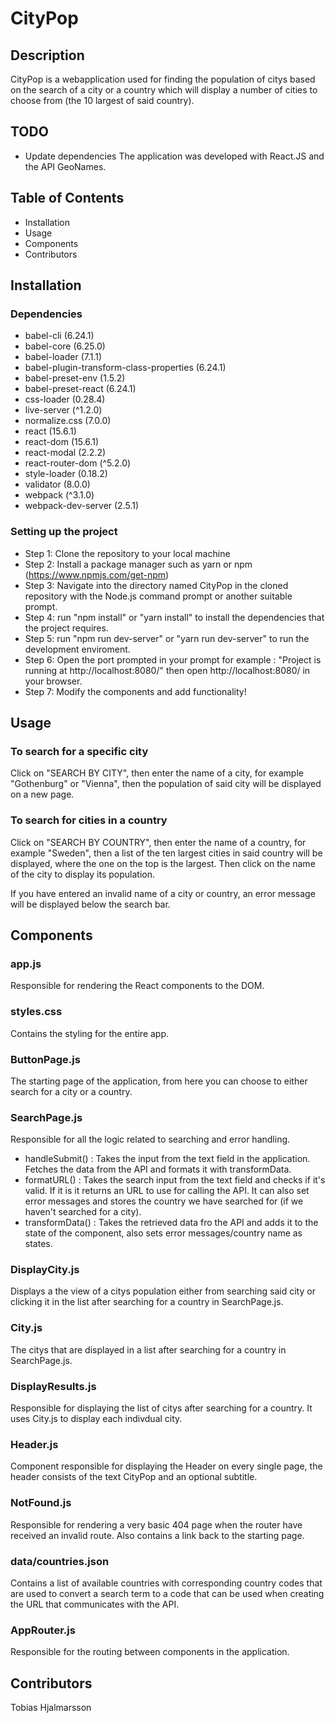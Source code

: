 # CityPop

## Description
CityPop is a webapplication used for finding the population of citys based on the search of a city or a country which will display a number of cities to choose from (the 10 largest of said country).
## TODO
- Update dependencies
The application was developed with React.JS and the API GeoNames.
## Table of Contents
- Installation
- Usage
- Components
- Contributors
## Installation
### Dependencies
- babel-cli (6.24.1)
- babel-core (6.25.0)
- babel-loader (7.1.1)
- babel-plugin-transform-class-properties (6.24.1)
- babel-preset-env (1.5.2)
- babel-preset-react (6.24.1)
- css-loader (0.28.4)
- live-server (^1.2.0)
- normalize.css (7.0.0)
- react (15.6.1)
- react-dom (15.6.1)
- react-modal (2.2.2)
- react-router-dom (^5.2.0)
- style-loader (0.18.2)
- validator (8.0.0)
- webpack (^3.1.0)
- webpack-dev-server (2.5.1)

### Setting up the project
- Step 1: Clone the repository to your local machine
- Step 2: Install a package manager such as yarn or npm (https://www.npmjs.com/get-npm)
- Step 3: Navigate into the directory named CityPop in the cloned repository with the Node.js command prompt or another suitable prompt.
- Step 4: run "npm install" or "yarn install" to install the dependencies that the project requires.
- Step 5: run "npm run dev-server" or "yarn run dev-server" to run the development enviroment.
- Step 6: Open the port prompted in your prompt for example : "Project is running at http://localhost:8080/" then open http://localhost:8080/ in your browser.
- Step 7: Modify the components and add functionality!


## Usage
### To search for a specific city
Click on "SEARCH BY CITY", then enter the name of a city, for example "Gothenburg" or "Vienna", then the population of said city will be displayed on a new page.

### To search for cities in a country
Click on "SEARCH BY COUNTRY", then enter the name of a country, for example "Sweden", then a list of the ten largest cities in said country will be displayed, where the one on the top is the largest. Then click on the name of the city to display its population.

If you have entered an invalid name of a city or country, an error message will be displayed below the search bar.
## Components
### app.js
Responsible for rendering the React components to the DOM.

### styles.css
Contains the styling for the entire app.

### ButtonPage.js
The starting page of the application, from here you can choose to either search for a city or a country.

### SearchPage.js
Responsible for all the logic related to searching and error handling.
- handleSubmit() : Takes the input from the text field in the application. Fetches the data from the API and formats it with transformData.
- formatURL() : Takes the search input from the text field and checks if it's valid. If it is it returns an URL to use for calling the API. It can also set error messages and stores the country we have searched for (if we haven't searched for a city).
- transformData() : Takes the retrieved data fro the API and adds it to the state of the component, also sets error messages/country name as states.

### DisplayCity.js
Displays a the view of a citys population either from searching said city or clicking it in the list after searching for a country in SearchPage.js.

### City.js
The citys that are displayed in a list after searching for a country in SearchPage.js.

### DisplayResults.js
Responsible for displaying the list of citys after searching for a country. It uses City.js to display each indivdual city.

### Header.js
Component responsible for displaying the Header on every single page, the header consists of the text CityPop and an optional subtitle.

### NotFound.js
Responsible for rendering a very basic 404 page when the router have received an invalid route. Also contains a link back to the starting page.

### data/countries.json
Contains a list of available countries with corresponding country codes that are used to convert a search term to a code that can be used when creating the URL that communicates with the API.

### AppRouter.js
Responsible for the routing between components in the application.
## Contributors
Tobias Hjalmarsson
